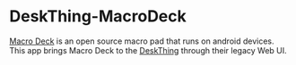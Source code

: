 # DeskThing-MacroDeck
<a target="_blank" href="https://macro-deck.app">Macro Deck</a> is an open source macro pad that runs on android devices. This app brings Macro Deck to the <a target="_blank" href="https://github.com/ItsRiprod/DeskThing">DeskThing</a> through their legacy Web UI.
